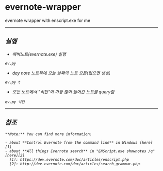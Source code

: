 **evernote-wrapper**
===================
evernote wrapper with enscript.exe for me

----------

 <i class="icon-file"> 실행
-------------
- 에버노트(evernote.exe) 실행
```
ev.py
```

- day note 노트북에 오늘 날짜의 노트 오픈(없으면 생성)
```
ev.py t
```

- 모든 노트에서 "식단"이 가장 많이 들어간 노트를 query함 
```
ev.py 식단
```

----------


 <i class="icon-file"> 참조
-------------------
```
**Note:** You can find more information:

- about **Control Evernote from the command line** in Windows [here][1]
- about **All things Evernote search** in "ENScript.exe shownotes /q" [here][2] 
  [1]: https://dev.evernote.com/doc/articles/enscript.php
  [2]: http://dev.evernote.com/doc/articles/search_grammar.php
```
  